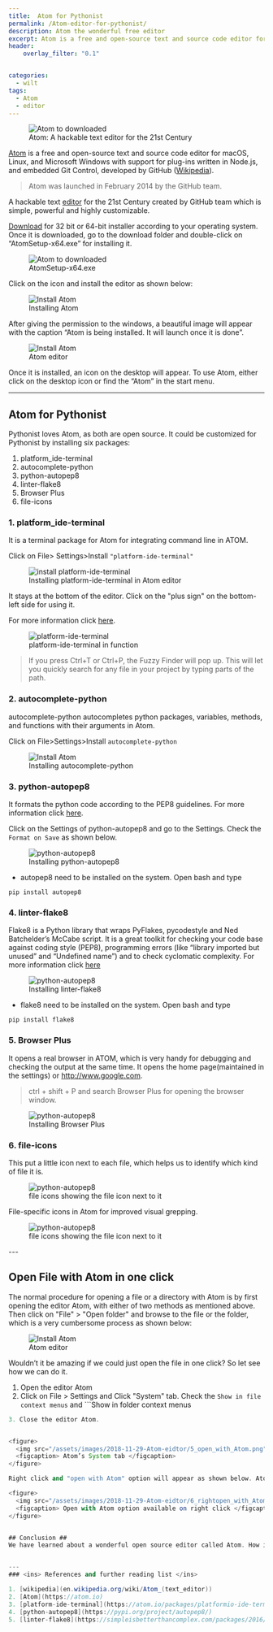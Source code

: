 ```yaml
---
title:  Atom for Pythonist  
permalink: /Atom-editor-for-pythonist/
description: Atom the wonderful free editor
excerpt: Atom is a free and open-source text and source code editor for macOS, Linux, and Microsoft Windows with support for plug-ins written in Node.js, and embedded Git Control, developed by GitHub.
header:
    overlay_filter: "0.1"


categories:
  - wilt
tags:
  - Atom
  - editor
---
```



<figure>
  <img src="/assets/images/2018-11-29-Atom-eidtor/0_Atom.png" alt="Atom to downloaded">
  <figcaption> Atom: A hackable text editor for the 21st Century </figcaption>
</figure>


[Atom](https://atom.io) is a free and open-source text and source code editor for macOS, Linux, and Microsoft Windows with support for plug-ins written in Node.js, and embedded Git Control, developed by GitHub ([Wikipedia](en.wikipedia.org/wiki/Atom_(text_editor))).

>Atom was launched in February 2014 by the GitHub team.

A hackable text [editor](https://atom.io) for the 21st Century created by GitHub team which is simple, powerful and highly customizable.


[Download](https://atom.io) for 32 bit or 64-bit installer according to your operating system. Once it is downloaded, go to the download folder and double-click on “AtomSetup-x64.exe” for installing it.
<figure>
  <img src="/assets/images/2018-11-29-Atom-eidtor/1_1_download_Atom.png" alt="Atom to downloaded">
  <figcaption> AtomSetup-x64.exe </figcaption>
</figure>

Click on the icon and install the editor as shown below:
<figure>
  <img src="/assets/images/2018-11-29-Atom-eidtor/2_Installation_Atom.png" alt="Install Atom">
  <figcaption> Installing Atom </figcaption>
</figure>

After giving the permission to the windows, a beautiful image will appear with the caption “Atom is being installed. It will launch once it is done”.
<figure>
  <img src="/assets/images/2018-11-29-Atom-eidtor/3_installing_step_Atom.png" alt="Install Atom">
  <figcaption> Atom editor </figcaption>
</figure>

Once it is installed, an icon on the desktop will appear. To use Atom, either click on the desktop icon or find the “Atom” in the start menu.  

---

## Atom for Pythonist ##

Pythonist loves Atom, as both are open source. It could be customized for Pythonist by installing six packages:

1. platform_ide-terminal
2. autocomplete-python
3. python-autopep8
4. linter-flake8
5. Browser Plus
6. file-icons


### 1. platform_ide-terminal ###

It is a terminal package for Atom for integrating command line in ATOM.

Click on File> Settings>Install ``` "platform-ide-terminal"  ```

<figure>
  <img src="/assets/images/2018-11-29-Atom-eidtor/9_platform-ide-terminal.png" alt="install platform-ide-terminal">
  <figcaption> Installing platform-ide-terminal in Atom editor </figcaption>
</figure>


It stays at the bottom of the editor. Click on the "plus sign" on the bottom-left side for using it.

For more information click [here](https://atom.io/packages/platformio-ide-terminal).

<figure>
  <img src="/assets/images/2018-11-29-Atom-eidtor/10_platform-ide-terminal_final.png" alt="platform-ide-terminal">
  <figcaption> platform-ide-terminal in function </figcaption>
</figure>


> If you press Ctrl+T or Ctrl+P, the Fuzzy Finder will pop up. This will let you quickly search for any file in your project by typing parts of the path.


### 2. autocomplete-python ###

autocomplete-python autocompletes python packages, variables, methods, and functions with their arguments in Atom.

Click on File>Settings>Install ```autocomplete-python```

<figure>
  <img src="/assets/images/2018-11-29-Atom-eidtor/11_autocomplete_python.png" alt="Install Atom">
  <figcaption> Installing autocomplete-python </figcaption>
</figure>


### 3. python-autopep8 ###

It formats the python code according to the PEP8 guidelines. For more information click [here]( https://pypi.org/project/autopep8/).


Click on the Settings of python-autopep8 and go to the Settings. Check the ```Format on Save``` as shown below.

<figure>
  <img src="/assets/images/2018-11-29-Atom-eidtor/13_python-autopep8.png" alt="python-autopep8">
    <figcaption> Installing python-autopep8 </figcaption>
</figure>

* autopep8 need to be installed on the system. Open bash and type

```
pip install autopep8
```

### 4. linter-flake8 ###

Flake8 is a Python library that wraps PyFlakes, pycodestyle and Ned Batchelder’s McCabe script. It is a great toolkit for checking your code base against coding style (PEP8), programming errors (like “library imported but unused” and “Undefined name”) and to check cyclomatic complexity. For more information click [here](https://simpleisbetterthancomplex.com/packages/2016/08/05/flake8.html)

<figure>
  <img src="/assets/images/2018-11-29-Atom-eidtor/14_linter-flake8.png" alt="python-autopep8">
  <figcaption> Installing linter-flake8 </figcaption>
</figure>

* flake8 need to be installed on the system. Open bash and type

```
pip install flake8
```

### 5. Browser Plus ###

It opens a real browser in ATOM, which is very handy for debugging and checking the output at the same time. It opens the home page(maintained in the settings) or http://www.google.com.

>   ctrl + shift + P and search Browser Plus for opening the browser window.

<figure>
  <img src="/assets/images/2018-11-29-Atom-eidtor/15_broswer_plus.png" alt="python-autopep8">
  <figcaption>Installing Browser Plus </figcaption>
</figure>


### 6. file-icons ###

This put a little icon next to each file, which helps us to identify which kind of file it is.

<figure>
  <img src="/assets/images/2018-11-29-Atom-eidtor/16_file_icons.png" alt="python-autopep8">
    <figcaption>file icons showing the file icon next to it </figcaption>
  </figure>

File-specific icons in Atom for improved visual grepping.
<figure>
  <img src="/assets/images/2018-11-29-Atom-eidtor/17_file_icons.png" alt="python-autopep8">
  <figcaption>file icons showing the file icon next to it </figcaption>
</figure>
---

## Open File with Atom in one click ###

The normal procedure for opening a file or a directory with Atom is by first opening the editor Atom, with either of two methods as mentioned above. Then click on "File" > "Open folder" and browse to the file or the folder, which is a very cumbersome process as shown below:

<figure>
  <img src="/assets/images/2018-11-29-Atom-eidtor/4_open_folder.png" alt="Install Atom">
  <figcaption> Atom editor </figcaption>
</figure>

Wouldn’t it be amazing if we could just open the file in one click? So let see how we can do it.

1. Open the editor Atom
2. Click on File > Settings and Click "System" tab. Check the ```Show in file context menus``` and ```Show in folder context menus
``` as shown below:
3. Close the editor Atom.


<figure>
  <img src="/assets/images/2018-11-29-Atom-eidtor/5_open_with_Atom.png" alt="Install Atom">
  <figcaption> Atom’s System tab </figcaption>
</figure>

Right click and "open with Atom" option will appear as shown below. Atom is available with just a right click away.

<figure>
  <img src="/assets/images/2018-11-29-Atom-eidtor/6_rightopen_with_Atom.png" alt="Install Atom">
  <figcaption> Open with Atom option available on right click </figcaption>
</figure>


## Conclusion ##
We have learned about a wonderful open source editor called Atom. How it is being used by Pythonist and some tricks and tips about using it.


---
### <ins> References and further reading list </ins>

1. [wikipedia](en.wikipedia.org/wiki/Atom_(text_editor))
2. [Atom](https://atom.io)
3. [platform-ide-terminal](https://atom.io/packages/platformio-ide-terminal)
4. [python-autopep8](https://pypi.org/project/autopep8/)
5. [linter-flake8](https://simpleisbetterthancomplex.com/packages/2016/08/05/flake8.html)
